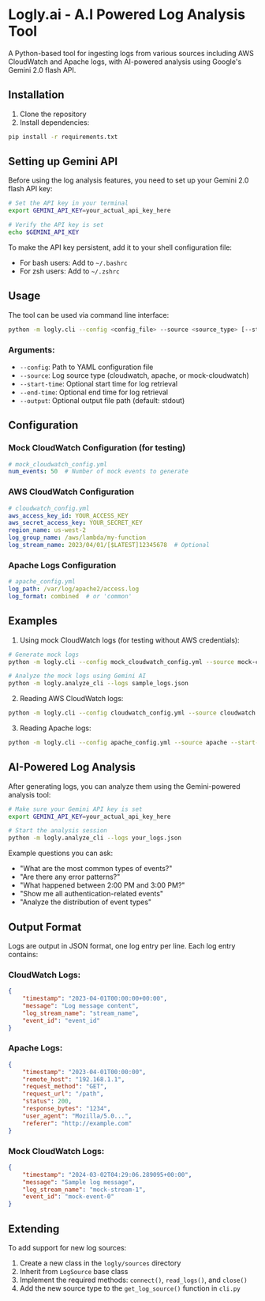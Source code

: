 # Logly.ai - A.I Powered Log Analysis Tool

A Python-based tool for ingesting logs from various sources including AWS CloudWatch and Apache logs, with AI-powered analysis using Google's Gemini 2.0 flash API.

## Installation

1. Clone the repository
2. Install dependencies:
```bash
pip install -r requirements.txt
```

## Setting up Gemini API

Before using the log analysis features, you need to set up your Gemini 2.0 flash API key:

```bash
# Set the API key in your terminal
export GEMINI_API_KEY=your_actual_api_key_here

# Verify the API key is set
echo $GEMINI_API_KEY
```

To make the API key persistent, add it to your shell configuration file:
- For bash users: Add to `~/.bashrc`
- For zsh users: Add to `~/.zshrc`

## Usage

The tool can be used via command line interface:

```bash
python -m logly.cli --config <config_file> --source <source_type> [--start-time "YYYY-MM-DD HH:MM:SS"] [--end-time "YYYY-MM-DD HH:MM:SS"] [--output output.json]
```

### Arguments:
- `--config`: Path to YAML configuration file
- `--source`: Log source type (cloudwatch, apache, or mock-cloudwatch)
- `--start-time`: Optional start time for log retrieval
- `--end-time`: Optional end time for log retrieval
- `--output`: Optional output file path (default: stdout)

## Configuration

### Mock CloudWatch Configuration (for testing)
```yaml
# mock_cloudwatch_config.yml
num_events: 50  # Number of mock events to generate
```

### AWS CloudWatch Configuration
```yaml
# cloudwatch_config.yml
aws_access_key_id: YOUR_ACCESS_KEY
aws_secret_access_key: YOUR_SECRET_KEY
region_name: us-west-2
log_group_name: /aws/lambda/my-function
log_stream_name: 2023/04/01/[$LATEST]12345678  # Optional
```

### Apache Logs Configuration
```yaml
# apache_config.yml
log_path: /var/log/apache2/access.log
log_format: combined  # or 'common'
```

## Examples

1. Using mock CloudWatch logs (for testing without AWS credentials):
```bash
# Generate mock logs
python -m logly.cli --config mock_cloudwatch_config.yml --source mock-cloudwatch --output sample_logs.json

# Analyze the mock logs using Gemini AI
python -m logly.analyze_cli --logs sample_logs.json
```

2. Reading AWS CloudWatch logs:
```bash
python -m logly.cli --config cloudwatch_config.yml --source cloudwatch --start-time "2023-04-01 00:00:00" --output cloudwatch_logs.json
```

3. Reading Apache logs:
```bash
python -m logly.cli --config apache_config.yml --source apache --start-time "2023-04-01 00:00:00" --end-time "2023-04-02 00:00:00"
```

## AI-Powered Log Analysis

After generating logs, you can analyze them using the Gemini-powered analysis tool:

```bash
# Make sure your Gemini API key is set
export GEMINI_API_KEY=your_actual_api_key_here

# Start the analysis session
python -m logly.analyze_cli --logs your_logs.json
```

Example questions you can ask:
- "What are the most common types of events?"
- "Are there any error patterns?"
- "What happened between 2:00 PM and 3:00 PM?"
- "Show me all authentication-related events"
- "Analyze the distribution of event types"

## Output Format

Logs are output in JSON format, one log entry per line. Each log entry contains:

### CloudWatch Logs:
```json
{
    "timestamp": "2023-04-01T00:00:00+00:00",
    "message": "Log message content",
    "log_stream_name": "stream_name",
    "event_id": "event_id"
}
```

### Apache Logs:
```json
{
    "timestamp": "2023-04-01T00:00:00",
    "remote_host": "192.168.1.1",
    "request_method": "GET",
    "request_url": "/path",
    "status": 200,
    "response_bytes": "1234",
    "user_agent": "Mozilla/5.0...",
    "referer": "http://example.com"
}
```

### Mock CloudWatch Logs:
```json
{
    "timestamp": "2024-03-02T04:29:06.289095+00:00",
    "message": "Sample log message",
    "log_stream_name": "mock-stream-1",
    "event_id": "mock-event-0"
}
```

## Extending

To add support for new log sources:

1. Create a new class in the `logly/sources` directory
2. Inherit from `LogSource` base class
3. Implement the required methods: `connect()`, `read_logs()`, and `close()`
4. Add the new source type to the `get_log_source()` function in `cli.py`
